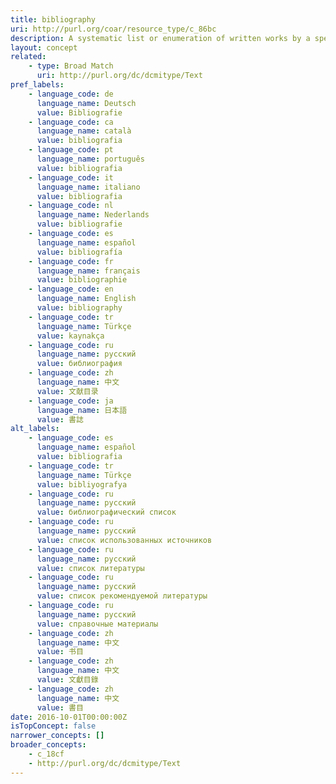 ```yaml
---
title: bibliography
uri: http://purl.org/coar/resource_type/c_86bc
description: A systematic list or enumeration of written works by a specific author or on a given subject.
layout: concept
related:
    - type: Broad Match
      uri: http://purl.org/dc/dcmitype/Text
pref_labels:
    - language_code: de
      language_name: Deutsch
      value: Bibliografie
    - language_code: ca
      language_name: català
      value: bibliografia
    - language_code: pt
      language_name: português
      value: bibliografia
    - language_code: it
      language_name: italiano
      value: bibliografia
    - language_code: nl
      language_name: Nederlands
      value: bibliografie
    - language_code: es
      language_name: español
      value: bibliografía
    - language_code: fr
      language_name: français
      value: bibliographie
    - language_code: en
      language_name: English
      value: bibliography
    - language_code: tr
      language_name: Türkçe
      value: kaynakça
    - language_code: ru
      language_name: русский
      value: библиография
    - language_code: zh
      language_name: 中文
      value: 文献目录
    - language_code: ja
      language_name: 日本語
      value: 書誌
alt_labels:
    - language_code: es
      language_name: español
      value: bibliografia
    - language_code: tr
      language_name: Türkçe
      value: bibliyografya
    - language_code: ru
      language_name: русский
      value: библиографический список
    - language_code: ru
      language_name: русский
      value: список использованных источников
    - language_code: ru
      language_name: русский
      value: список литературы
    - language_code: ru
      language_name: русский
      value: список рекомендуемой литературы
    - language_code: ru
      language_name: русский
      value: справочные материалы
    - language_code: zh
      language_name: 中文
      value: 书目
    - language_code: zh
      language_name: 中文
      value: 文獻目錄
    - language_code: zh
      language_name: 中文
      value: 書目
date: 2016-10-01T00:00:00Z
isTopConcept: false
narrower_concepts: []
broader_concepts:
    - c_18cf
    - http://purl.org/dc/dcmitype/Text
---
```


